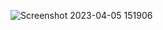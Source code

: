 
![Screenshot 2023-04-05 151906](https://user-images.githubusercontent.com/112853706/230078240-5fb20ee1-8345-4c0a-af65-11ca5dfe3947.jpeg)
